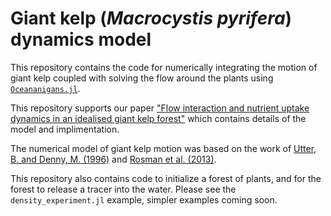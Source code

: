 # Giant kelp (_Macrocystis pyrifera_) dynamics model
This repository contains the code for numerically integrating the motion of giant kelp coupled with solving the flow around the plants using [`Oceananigans.jl`](https://github.com/CliMA/Oceananigans.jl/). 

This repository supports our paper ["Flow interaction and nutrient uptake dynamics in an idealised giant kelp forest"](comming.soon) which contains details of the model and implimentation.

The numerical model of giant kelp motion was based on the work of [Utter, B. and Denny, M. (1996)](https://doi.org/10.1242/jeb.199.12.2645) and [Rosman et al. (2013)](https://doi.org/10.4319/lo.2013.58.3.0790). 

This repository also contains code to initialize a forest of plants, and for the forest to release a tracer into the water. Please see the `density_experiment.jl` example, simpler examples coming soon.